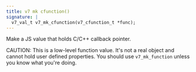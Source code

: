 ```yaml
---
title: v7 mk cfunction()
signature: |
  v7_val_t v7_mk_cfunction(v7_cfunction_t *func);
---
```


Make a JS value that holds C/C++ callback pointer.

CAUTION: This is a low-level function value. It's not a real object and
cannot hold user defined properties. You should use `v7_mk_function` unless
you know what you're doing. 

